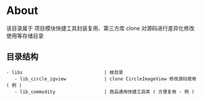 # About

该目录属于 项目模块快捷工具封装复用、第三方库 clone 对源码进行差异化修改使用等存储目录

## 目录结构

```
- libs                              | 根目录
   - lib_circle_igview              | clone CircleImageView 修改源码使用 ( 例 )
   - lib_commodity                  | 商品通用快捷工具库 ( 方便复用 - 例 )
```